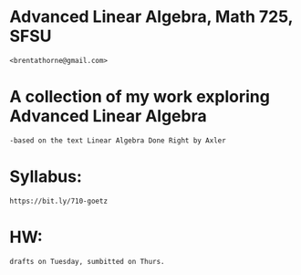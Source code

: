 # Advanced Linear Algebra, Math 725, SFSU

	<brentathorne@gmail.com>

# A collection of my work exploring Advanced Linear Algebra

	-based on the text Linear Algebra Done Right by Axler

# Syllabus:
	https://bit.ly/710-goetz

# HW:
	drafts on Tuesday, sumbitted on Thurs.

